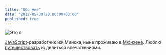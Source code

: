 ```yaml
---
title: "Обо мне"
date: "2012-05-30T20:00:00+03:00"
published: true
---
```


![](/images/photos/me.jpg "Это я")

[JavaScript][js]-разработчик из\ Минска, ныне проживаю в [Мюнхене][munich].
Люблю [путешествовать][map] и\ делиться впечатлениями.

[munich]: https://ru.wikipedia.org/wiki/Мюнхен
[js]: /tag/javascript/
[map]: /map/list/
